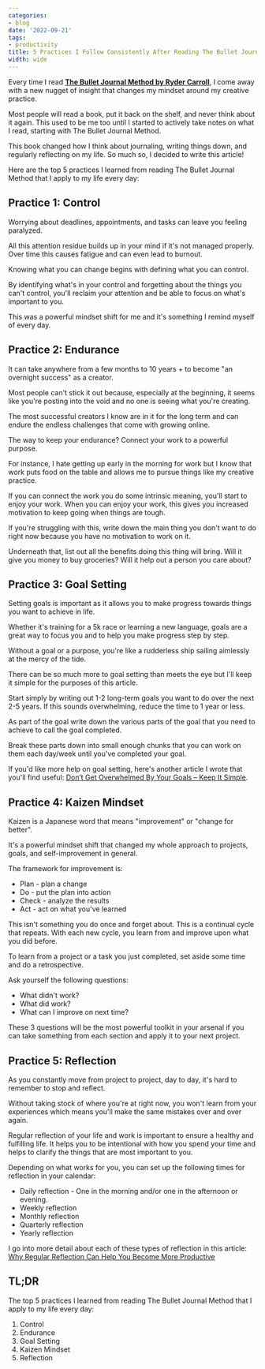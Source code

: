 ```yaml
---
categories:
- blog
date: '2022-09-21'
tags:
- productivity
title: 5 Practices I Follow Consistently After Reading The Bullet Journal Method
width: wide
---
```


Every time I read **[The Bullet Journal Method by Ryder Carroll](/bullet-journal-method-ryder-carroll)**, I come away with a new nugget of insight that changes my mindset around my creative practice.

Most people will read a book, put it back on the shelf, and never think about it again. This used to be me too until I started to actively take notes on what I read, starting with The Bullet Journal Method. 

This book changed how I think about journaling, writing things down, and regularly reflecting on my life. So much so, I decided to write this article!

Here are the top 5 practices I learned from reading The Bullet Journal Method that I apply to my life every day:

## Practice 1: Control

Worrying about deadlines, appointments, and tasks can leave you feeling paralyzed.

All this attention residue builds up in your mind if it's not managed properly. Over time this causes fatigue and can even lead to burnout.

Knowing what you can change begins with defining what you can control. 

By identifying what's in your control and forgetting about the things you can't control, you'll reclaim your attention and be able to focus on what's important to you.

This was a powerful mindset shift for me and it's something I remind myself of every day.

## Practice 2: Endurance

It can take anywhere from a few months to 10 years + to become "an overnight success" as a creator.

Most people can't stick it out because, especially at the beginning, it seems like you're posting into the void and no one is seeing what you're creating.

The most successful creators I know are in it for the long term and can endure the endless challenges that come with growing online.

The way to keep your endurance? Connect your work to a powerful purpose. 

For instance, I hate getting up early in the morning for work but I know that work puts food on the table and allows me to pursue things like my creative practice.

If you can connect the work you do some intrinsic meaning, you'll start to enjoy your work. When you can enjoy your work, this gives you increased motivation to keep going when things are tough.

If you're struggling with this, write down the main thing you don't want to do right now because you have no motivation to work on it.

Underneath that, list out all the benefits doing this thing will bring. Will it give you money to buy groceries? Will it 
 help out a person you care about?

## Practice 3: Goal Setting

Setting goals is important as it allows you to make progress towards things you want to achieve in life.

Whether it's training for a 5k race or learning a new language, goals are a great way to focus you and to help you make progress step by step.

Without a goal or a purpose, you're like a rudderless ship sailing aimlessly at the mercy of the tide.

There can be so much more to goal setting than meets the eye but I'll keep it simple for the purposes of this article.

Start simply by writing out 1-2 long-term goals you want to do over the next 2-5 years. If this sounds overwhelming, reduce the time to 1 year or less.

As part of the goal write down the various parts of the goal that you need to achieve to call the goal completed.

Break these parts down into small enough chunks that you can work on them each day/week until you've completed your goal.

If you'd like more help on goal setting, here's another article I wrote that you'll find useful: [Don’t Get Overwhelmed By Your Goals – Keep It Simple](https://heymichellemac.com/overwhelmed-by-your-goals-keep-it-simple).

## Practice 4: Kaizen Mindset

Kaizen is a Japanese word that means "improvement" or "change for better".

It's a powerful mindset shift that changed my whole approach to projects, goals, and self-improvement in general.

The framework for improvement is: 
- Plan - plan a change
- Do - put the plan into action
- Check - analyze the results
- Act - act on what you've learned

This isn't something you do once and forget about. This is a continual cycle that repeats. With each new cycle, you learn from and improve upon what you did before.

To learn from a project or a task you just completed, set aside some time and do a retrospective.

Ask yourself the following questions:
- What didn't work?
- What did work?
- What can I improve on next time?

These 3 questions will be the most powerful toolkit in your arsenal if you can take something from each section and apply it to your next project.

## Practice 5: Reflection

As you constantly move from project to project, day to day, it's hard to remember to stop and reflect.

Without taking stock of where you're at right now, you won't learn from your experiences which means you'll make the same mistakes over and over again.

Regular reflection of your life and work is important to ensure a healthy and fulfilling life. It helps you to be intentional with how you spend your time and helps to clarify the things that are most important to you.

Depending on what works for you, you can set up the following times for reflection in your calendar:
- Daily reflection - One in the morning and/or one in the afternoon or evening.
- Weekly reflection 
- Monthly reflection
- Quarterly reflection
- Yearly reflection

I go into more detail about each of these types of reflection in this article: [Why Regular Reflection Can Help You Become More Productive](/blog/2021/04/regular-reflection)

## TL;DR
The top 5 practices I learned from reading The Bullet Journal Method that I apply to my life every day:
1. Control
2. Endurance
3. Goal Setting
4. Kaizen Mindset
5. Reflection